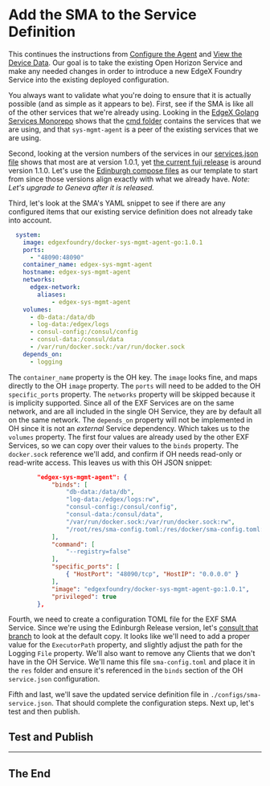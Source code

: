 # Add the SMA to the Service Definition

This continues the instructions from [Configure the Agent](04-configure-anax.md) and [View the Device Data](05-view-device-data.md).  Our goal is to take the existing Open Horizon Service and make any needed changes in order to introduce a new EdgeX Foundry Service into the existing deployed configuration.

You always want to validate what you're doing to ensure that it is actually possible (and as simple as it appears to be).  First, see if the SMA is like all of the other services that we're already using.  Looking in the [EdgeX Golang Services Monorepo](https://github.com/edgexfoundry/edgex-go) shows that the [cmd folder](https://github.com/edgexfoundry/edgex-go/tree/master/cmd) contains the services that we are using, and that `sys-mgmt-agent` is a peer of the existing services that we are using.

Second, looking at the version numbers of the services in our [services.json file](./configs/service.json) shows that most are at version 1.0.1, yet [the current fuji release](https://github.com/edgexfoundry/developer-scripts/blob/master/releases/fuji/compose-files/docker-compose-redis-fuji-no-secty.yml) is around version 1.1.0.  Let's use the [Edinburgh compose files](https://raw.githubusercontent.com/edgexfoundry/developer-scripts/master/releases/edinburgh/compose-files/docker-compose-edinburgh-no-secty-1.0.1.yml) as our template to start from since those versions align exactly with what we already have. _Note: Let's upgrade to Geneva after it is released._

Third, let's look at the SMA's YAML snippet to see if there are any configured items that our existing service definition does not already take into account.

``` yaml
  system:
    image: edgexfoundry/docker-sys-mgmt-agent-go:1.0.1
    ports:
      - "48090:48090"
    container_name: edgex-sys-mgmt-agent
    hostname: edgex-sys-mgmt-agent
    networks:
      edgex-network:
        aliases:
            - edgex-sys-mgmt-agent
    volumes:
      - db-data:/data/db
      - log-data:/edgex/logs
      - consul-config:/consul/config
      - consul-data:/consul/data
      - /var/run/docker.sock:/var/run/docker.sock
    depends_on:
      - logging
```

The `container_name` property is the OH key.  The `image` looks fine, and maps directly to the OH `image` property.  The `ports` will need to be added to the OH `specific_ports` property. The `networks` property will be skipped because it is implicity supported.  Since all of the EXF Services are on the same network, and are all included in the single OH Service, they are by default all on the same network.  The `depends_on` property will not be implemented in OH since it is not an _external_ Service dependency.  Which takes us to the `volumes` property.  The first four values are already used by the other EXF Services, so we can copy over their values to the `binds` property.  The `docker.sock` reference we'll add, and confirm if OH needs read-only or read-write access.  This leaves us with this OH JSON snippet:

``` json
        "edgex-sys-mgmt-agent": {
            "binds": [
                "db-data:/data/db",
                "log-data:/edgex/logs:rw",
                "consul-config:/consul/config",
                "consul-data:/consul/data",
                "/var/run/docker.sock:/var/run/docker.sock:rw",
                "/root/res/sma-config.toml:/res/docker/sma-config.toml:ro"
            ],
            "command": [
                "--registry=false"
            ],
            "specific_ports": [
                { "HostPort": "48090/tcp", "HostIP": "0.0.0.0" }
            ],
            "image": "edgexfoundry/docker-sys-mgmt-agent-go:1.0.1",
            "privileged": true
        },
```

Fourth, we need to create a configuration TOML file for the EXF SMA Service.  Since we're using the Edinburgh Release version, let's [consult that branch](https://raw.githubusercontent.com/edgexfoundry/edgex-go/edinburgh/cmd/sys-mgmt-agent/res/configuration.toml) to look at the default copy.  It looks like we'll need to add a proper value for the `ExecutorPath` property, and slightly adjust the path for the Logging `File` property.  We'll also want to remove any Clients that we don't have in the OH Service.  We'll name this file `sma-config.toml` and place it in the `res` folder and ensure it's referenced in the `binds` section of the OH `service.json` configuration.

Fifth and last, we'll save the updated service definition file in `./configs/sma-service.json`.  That should complete the configuration steps.  Next up, let's test and then publish.

## Test and Publish


-----

## The End

